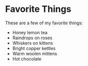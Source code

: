 # Favorite Things

These are a few of my favorite things:

- Honey lemon tea
- Raindrops on roses
- Whiskers on kittens
- Bright copper kettles
- Warm woolen mittens
- Hot chocolate
